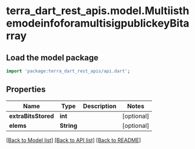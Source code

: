 # terra_dart_rest_apis.model.MultiisthemodeinfoforamultisigpublickeyBitarray

## Load the model package
```dart
import 'package:terra_dart_rest_apis/api.dart';
```

## Properties
Name | Type | Description | Notes
------------ | ------------- | ------------- | -------------
**extraBitsStored** | **int** |  | [optional] 
**elems** | **String** |  | [optional] 

[[Back to Model list]](../README.md#documentation-for-models) [[Back to API list]](../README.md#documentation-for-api-endpoints) [[Back to README]](../README.md)


